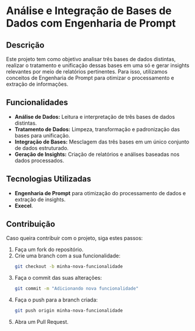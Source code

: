 # Análise e Integração de Bases de Dados com Engenharia de Prompt

## Descrição
Este projeto tem como objetivo analisar três bases de dados distintas, realizar o tratamento e unificação dessas bases em uma só e gerar insights relevantes por meio de relatórios pertinentes. Para isso, utilizamos conceitos de Engenharia de Prompt para otimizar o processamento e extração de informações.

## Funcionalidades
- **Análise de Dados:** Leitura e interpretação de três bases de dados distintas.
- **Tratamento de Dados:** Limpeza, transformação e padronização das bases para unificação.
- **Integração de Bases:** Mesclagem das três bases em um único conjunto de dados estruturado.
- **Geração de Insights:** Criação de relatórios e análises baseadas nos dados processados.

## Tecnologias Utilizadas
- **Engenharia de Prompt** para otimização do processamento de dados e extração de insights.
- **Execel**.


## Contribuição
Caso queira contribuir com o projeto, siga estes passos:
1. Faça um fork do repositório.
2. Crie uma branch com a sua funcionalidade:
   ```sh
   git checkout -b minha-nova-funcionalidade
   ```
3. Faça o commit das suas alterações:
   ```sh
   git commit -m "Adicionando nova funcionalidade"
   ```
4. Faça o push para a branch criada:
   ```sh
   git push origin minha-nova-funcionalidade
   ```
5. Abra um Pull Request.


